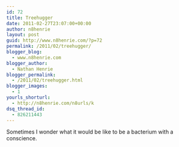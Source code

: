 ```yaml
---
id: 72
title: Treehugger
date: 2011-02-27T23:07:00+00:00
author: n8henrie
layout: post
guid: http://www.n8henrie.com/?p=72
permalink: /2011/02/treehugger/
blogger_blog:
  - www.n8henrie.com
blogger_author:
  - Nathan Henrie
blogger_permalink:
  - /2011/02/treehugger.html
blogger_images:
  - 1
yourls_shorturl:
  - http://n8henrie.com/n8urls/k
dsq_thread_id:
  - 826211443
---
```

<div>
  Sometimes I wonder what it would be like to be a bacterium with a conscience.
</div>

<div>
</div>